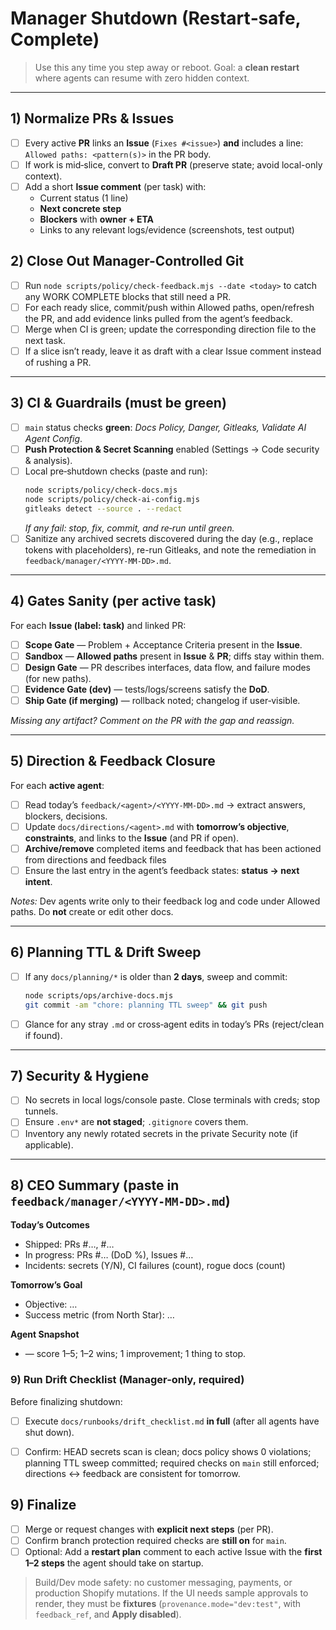 
# Manager Shutdown (Restart‑safe, Complete)

> Use this any time you step away or reboot. Goal: a **clean restart** where agents can resume with zero hidden context.

---

## 1) Normalize PRs & Issues

- [ ] Every active **PR** links an **Issue** (`Fixes #<issue>`) **and** includes a line:
      `Allowed paths: <pattern(s)>` in the PR body.
- [ ] If work is mid‑slice, convert to **Draft PR** (preserve state; avoid local-only context).
- [ ] Add a short **Issue comment** (per task) with:
  - Current status (1 line)
  - **Next concrete step**
  - **Blockers** with **owner + ETA**
  - Links to any relevant logs/evidence (screenshots, test output)

## 2) Close Out Manager-Controlled Git
- [ ] Run `node scripts/policy/check-feedback.mjs --date <today>` to catch any WORK COMPLETE blocks that still need a PR.
- [ ] For each ready slice, commit/push within Allowed paths, open/refresh the PR, and add evidence links pulled from the agent’s feedback.
- [ ] Merge when CI is green; update the corresponding direction file to the next task.
- [ ] If a slice isn’t ready, leave it as draft with a clear Issue comment instead of rushing a PR.

---

## 3) CI & Guardrails (must be green)

- [ ] `main` status checks **green**: _Docs Policy, Danger, Gitleaks, Validate AI Agent Config_.
- [ ] **Push Protection & Secret Scanning** enabled (Settings → Code security & analysis).
- [ ] Local pre‑shutdown checks (paste and run):
  ```bash
  node scripts/policy/check-docs.mjs
  node scripts/policy/check-ai-config.mjs
  gitleaks detect --source . --redact
  ```
  _If any fail: stop, fix, commit, and re‑run until green._
- [ ] Sanitize any archived secrets discovered during the day (e.g., replace tokens with placeholders), re-run Gitleaks, and note the remediation in `feedback/manager/<YYYY-MM-DD>.md`.

---

## 4) Gates Sanity (per active task)

For each **Issue (label: task)** and linked PR:
- [ ] **Scope Gate** — Problem + Acceptance Criteria present in the **Issue**.
- [ ] **Sandbox** — **Allowed paths** present in **Issue** & **PR**; diffs stay within them.
- [ ] **Design Gate** — PR describes interfaces, data flow, and failure modes (for new paths).
- [ ] **Evidence Gate (dev)** — tests/logs/screens satisfy the **DoD**.
- [ ] **Ship Gate (if merging)** — rollback noted; changelog if user‑visible.

_Missing any artifact? Comment on the PR with the gap and reassign._

---

## 5) Direction & Feedback Closure

For each **active agent**:
- [ ] Read today’s `feedback/<agent>/<YYYY‑MM‑DD>.md` → extract answers, blockers, decisions.
- [ ] Update `docs/directions/<agent>.md` with **tomorrow’s objective**, **constraints**, and links
      to the **Issue** (and PR if open).
- [ ] **Archive/remove** completed items and feedback that has been actioned from directions and feedback files
- [ ] Ensure the last entry in the agent’s feedback states: **status → next intent**.

_Notes:_ Dev agents write only to their feedback log and code under Allowed paths.
Do **not** create or edit other docs.

---

## 6) Planning TTL & Drift Sweep

- [ ] If any `docs/planning/*` is older than **2 days**, sweep and commit:
  ```bash
  node scripts/ops/archive-docs.mjs
  git commit -am "chore: planning TTL sweep" && git push
  ```
- [ ] Glance for any stray `.md` or cross‑agent edits in today’s PRs (reject/clean if found).

---

## 7) Security & Hygiene

- [ ] No secrets in local logs/console paste. Close terminals with creds; stop tunnels.
- [ ] Ensure `.env*` are **not staged**; `.gitignore` covers them.
- [ ] Inventory any newly rotated secrets in the private Security note (if applicable).

---

## 8) CEO Summary (paste in `feedback/manager/<YYYY‑MM‑DD>.md`)

**Today’s Outcomes**
- Shipped: PRs #…, #…
- In progress: PRs #… (DoD %), Issues #…
- Incidents: secrets (Y/N), CI failures (count), rogue docs (count)

**Tomorrow’s Goal**
- Objective: …
- Success metric (from North Star): …

**Agent Snapshot**
- <agent> — score 1–5; 1–2 wins; 1 improvement; 1 thing to stop.

### 9) Run Drift Checklist (Manager-only, required)

Before finalizing shutdown:

- [ ] Execute `docs/runbooks/drift_checklist.md` **in full** (after all agents have shut down).
- [ ] Confirm: HEAD secrets scan is clean; docs policy shows 0 violations; planning TTL sweep committed;
      required checks on `main` still enforced; directions ↔ feedback are consistent for tomorrow.



## 9) Finalize

- [ ] Merge or request changes with **explicit next steps** (per PR).
- [ ] Confirm branch protection required checks are **still on** for `main`.
- [ ] Optional: Add a **restart plan** comment to each active Issue with
      the **first 1–2 steps** the agent should take on startup.

> Build/Dev mode safety: no customer messaging, payments, or production Shopify mutations.
> If the UI needs sample approvals to render, they must be **fixtures**
> (`provenance.mode="dev:test"`, with `feedback_ref`, and **Apply disabled**).

